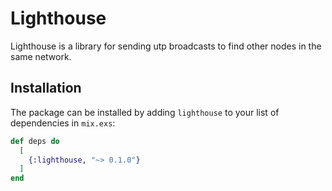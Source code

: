 # Lighthouse

Lighthouse is a library for sending utp broadcasts to find other nodes in the same network.

## Installation

The package can be installed by adding `lighthouse` to your list of dependencies in `mix.exs`:

```elixir
def deps do
  [
    {:lighthouse, "~> 0.1.0"}
  ]
end
```
